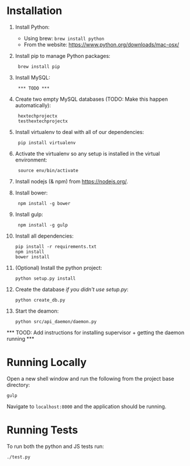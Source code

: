 Installation
============

1. Install Python:
    * Using brew: `brew install python`
    * From the website: https://www.python.org/downloads/mac-osx/

2. Install pip to manage Python packages:

        brew install pip

3. Install MySQL:

        *** TODO ***
        
4. Create two empty MySQL databases (TODO: Make this happen automatically):

        hextechprojectx
        testhextechprojectx

5. Install virtualenv to deal with all of our dependencies:

        pip install virtualenv

6. Activate the virtualenv so any setup is installed in the virtual environment:
    
        source env/bin/activate

7. Install nodejs (& npm) from https://nodejs.org/.

8. Install bower:

        npm install -g bower

9. Install gulp:

        npm install -g gulp

10. Install all dependencies:

        pip install -r requirements.txt
        npm install
        bower install

11. (Optional) Install the python project:

        python setup.py install

12. Create the database *if you didn't use setup.py*:

        python create_db.py
        
14. Start the deamon:

        python src/api_daemon/daemon.py
        
*** TOOD: Add instructions for installing supervisor + getting the daemon running ***

Running Locally
===============

Open a new shell window and run the following from the project base directory:

    gulp

Navigate to `localhost:8000` and the application should be running.

Running Tests
=============

To run both the python and JS tests run:

    ./test.py

